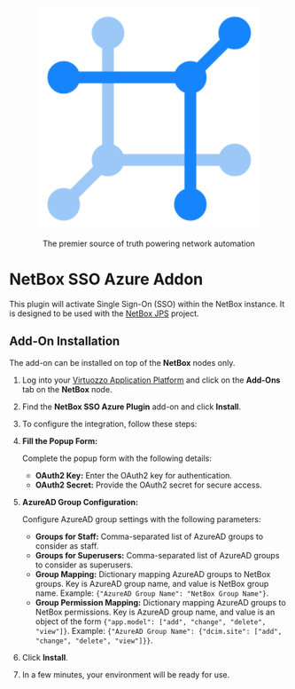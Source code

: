 <div align="center">
  <img src="https://raw.githubusercontent.com/Onemind-Services-LLC/netbox-jps/master/images/logo.png" width="400" alt="NetBox logo" />
  <p>The premier source of truth powering network automation</p>
</div>

# NetBox SSO Azure Addon

This plugin will activate Single Sign-On (SSO) within the NetBox instance. It is designed to be used with the
[NetBox JPS](https://github.com/Onemind-Services-LLC/netbox-jps) project.

## Add-On Installation

The add-on can be installed on top of the **NetBox** nodes only.

1. Log into your [Virtuozzo Application Platform](https://app.xapp.cloudmydc.com/) and click on the **Add-Ons** tab on the **NetBox** node.
2. Find the **NetBox SSO Azure Plugin** add-on and click **Install**.
3.  To configure the integration, follow these steps:

4. **Fill the Popup Form:**

   Complete the popup form with the following details:

   - **OAuth2 Key:** Enter the OAuth2 key for authentication.
   - **OAuth2 Secret:** Provide the OAuth2 secret for secure access.

5. **AzureAD Group Configuration:**

   Configure AzureAD group settings with the following parameters:

   - **Groups for Staff:** Comma-separated list of AzureAD groups to consider as staff.
   - **Groups for Superusers:** Comma-separated list of AzureAD groups to consider as superusers.
   - **Group Mapping:** Dictionary mapping AzureAD groups to NetBox groups. Key is AzureAD group name, and value is NetBox group name. Example: `{"AzureAD Group Name": "NetBox Group Name"}`.
   - **Group Permission Mapping:** Dictionary mapping AzureAD groups to NetBox permissions. Key is AzureAD group name, and value is an object of the form `{"app.model": ["add", "change", "delete", "view"]}`. Example: `{"AzureAD Group Name": {"dcim.site": ["add", "change", "delete", "view"]}}`.
4. Click **Install**.
5. In a few minutes, your environment will be ready for use.

